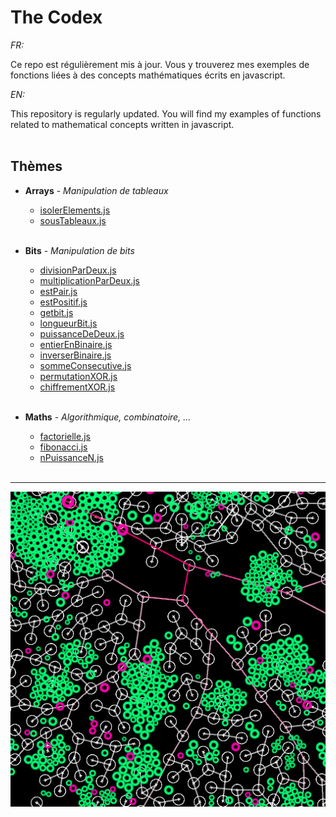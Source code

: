 # The Codex

_FR:_ 

Ce repo est régulièrement mis à jour. Vous y trouverez mes exemples de fonctions liées à des concepts mathématiques écrits en javascript.

_EN:_

This repository is regularly updated. You will find my examples of functions related to mathematical concepts written in javascript.<br><br>


## Thèmes
  * **Arrays** - _Manipulation de tableaux_
  
    * [isolerElements.js](/Arrays/isolerElements.js)
    * [sousTableaux.js](/Arrays/sousTableaux.js)
    <br><br>

  * **Bits** - _Manipulation de bits_
  
    * [divisionParDeux.js](/Bits/divisionParDeux.js)
    * [multiplicationParDeux.js](/Bits/multiplicationParDeux.js)
    * [estPair.js](/Bits/estPair.js)
    * [estPositif.js](/Bits/estPositif.js)
    * [getbit.js](/Bits/getbit.js)
    * [longueurBit.js](/Bits/longueurBit.js)
    * [puissanceDeDeux.js](/Bits/puissanceDeDeux.js)
    * [entierEnBinaire.js](Bits/entierEnBinaire.js)
    * [inverserBinaire.js](Bits/inverserBinaire.js)
    * [sommeConsecutive.js](/Bits/sommeConsecutive.js)
    * [permutationXOR.js](/Bits/permutationXOR.js)
    * [chiffrementXOR.js](/Bits/chiffrementXOR.js)
    <br><br>
    
  * **Maths** - _Algorithmique, combinatoire, ..._
  
    * [factorielle.js](/Maths/factorielle.js)
    * [fibonacci.js](/Maths/fibonacci.js)
    * [nPuissanceN.js](/Maths/nPuissanceN.js)
    <br><br>
  ---

![thumbnail](./img/thumbnail.jpg)
